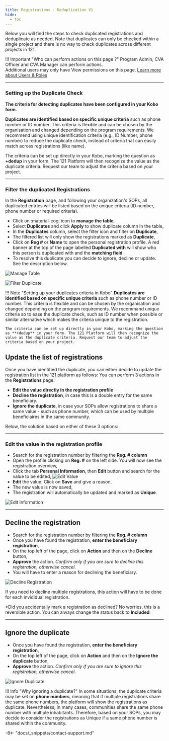 ```yaml
---
title: Registrations - Deduplication V1
hide:
  - toc
---
```


Below you will find the steps to check duplicated registrations and deduplicate as needed. Note that duplicates can only be checked within a single project and there is no way to check duplicates across different projects in 121.

!!! Important "Who can perform actions on this page ?"
    Program Admin, CVA Officer and CVA Manager can perform actions.  
    Additional users may only have View permissions on this page. [Learn more about Users & Roles](../users/users-roles-page.md)

---

### Setting up the Duplicate Check

**The criteria for detecting duplicates have been configured in your Kobo form.**

**Duplicates are identified based on specific unique criteria** such as phone number or ID number. This criteria is flexible and can be chosen by the organisation and changed depending on the program requirements. We recommend using unique identification criteria (e.g., ID Number, phone number) to reduce the duplicate check, instead of criteria that can easily match across registrations (like name).

The criteria can be set up directly in your Kobo, marking the question as **+dedup** in your form. The 121 Platform will then recognize the value as the duplicate criteria. Request our team to adjust the criteria based on your project.

---

### Filter the duplicated Registrations

In the **Registration** page, and following your organization's SOPs, all duplicated entries will be listed based on the unique criteria (ID number, phone number or required criteria).

- Click on :material-cog: icon to **manage the table**,
- Select **Duplicates** and click **Apply** to show duplicate column in the table,
- In the **Duplicates** column, select the filter icon and filter on **Duplicate**,
- The filtered list will only show the registrations marked as **Duplicate**,
- Click on **Reg #** or **Name** to open the personal registration profile. A red banner at the top of the page labelled **Duplicated with** will show who this person is duplicated with and the **matching field**.
- To resolve this duplicate you can decide to ignore, decline or update. See the description below.

![Manage Table](../assets/img/ShowDuplicateColumn.png)

![Filter Duplicate](../assets/img/FilterDuplicate.png)

!!! Note "Setting up your duplicates criteria in Kobo"
    **Duplicates are identified based on specific unique criteria** such as phone number or ID number. This criteria is flexible and can be chosen by the organisation and changed depending on the program requirements. We recommand unique criteria so to ease the duplicate check, such as ID number when possible or similar alternative which makes the criteria unique to the registration.

    The criteria can be set up directly in your Kobo, marking the question as **+dedup** in your form. The 121 Platform will then recognize the value as the duplicate criteria. Request our team to adjust the criteria based on your project.


## Update the list of registrations

Once you have identified the duplicate, you can either decide to update the registration list in the 121 platform as follows:
You can perform 3 actions in the **Registrations** page:

- **Edit the value directly in the registration profile**
- **Decline the registration**, in case this is a double entry for the same beneficiary.
- **Ignore the duplicate**, in case your SOPs allow registrations to share a same value - such as phone number, which can be used by multiple beneficiaires in the same community.

Below, the solution based on either of these 3 options:

---

### Edit the value in the registration profile

- Search for the registration number by filtering the **Reg. # column**
- Open the profile clicking on **Reg. #** on the left side. You will now see the registration overview,
- Click the tab **Personal Information**, then **Edit** button and search for the value to be edited, ![Edit Value](../assets/img/EditInformationDuplicate.png)
- **Edit** the value. Click on **Save** and give a reason,
- The new value is now saved,
- The registration will automatically be updated and marked as **Unique**.

![Edit Information](../assets/img/EditInformationDuplicate.png)

---

## Decline the registration

- Search for the registration number by filtering the **Reg. # column**
- Once you have found the registration, **enter the beneficiary registration**,
- On the top left of the page, click on **Action** and then on the **Decline** button,
- **Approve** the action. *Confirm only if you are sure to decline this registration, otherwise cancel.*
- You will have to enter a reason for declining the beneficiary.

![Decline Registration](../assets/img/DeclineIgnoreDuplicate.png)

If you need to decline multiple registrations, this action will have to be done for each invididual registration.

*Did you accidentally mark a registration as declined? No worries, this is a reversible action. You can always change the status back to **Included**.

---

## Ignore the duplicate

- Once you have found the registration, **enter the beneficiary registration**,
- On the top left of the page, click on **Action** and then on the **Ignore the duplicate** button,
- **Approve** the action. *Confirm only if you are sure to ignore this registration, otherwise cancel.*

![Ignore Duplicate](../assets/img/DeclineIgnoreDuplicate.png)

!!! Info "Why ignoring a duplicate?"
    In some situations, the duplicate criteria may be set on **phone numbers**, meaning that if multiple registrations share the same phone numbers, the platform will show the registrations as duplicate. Nevertheless, in many cases, communities share the same phone number with multiple inhabitants. Therefore, based on your SOPs, you may decide to consider the registrations as Unique if a same phone number is shared within the community.

-8<- "docs/_snippets/contact-support.md"
